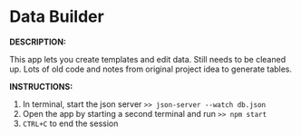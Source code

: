 
# Data Builder

**DESCRIPTION:**

This app lets you create templates and edit data. 
Still needs to be cleaned up. Lots of old code and notes from original project idea to generate tables.


**INSTRUCTIONS:**
1. In terminal, start the json server `>> json-server --watch db.json`
2. Open the app by starting a second terminal and run `>> npm start`
3. `CTRL+C` to end the session






